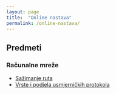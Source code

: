 ```yaml
---
layout: page
title:  "Online nastava"
permalink: /online-nastava/
---
```


## Predmeti

### Računalne mreže

<ul>
    <li><a href="racunalne-mreze/sazimanje-ruta/">Sažimanje ruta</a></li>
    <li><a href="racunalne-mreze/usmjernicki-protokoli/">Vrste i podjela usmjerničkih protokola</a></li>
</ul>